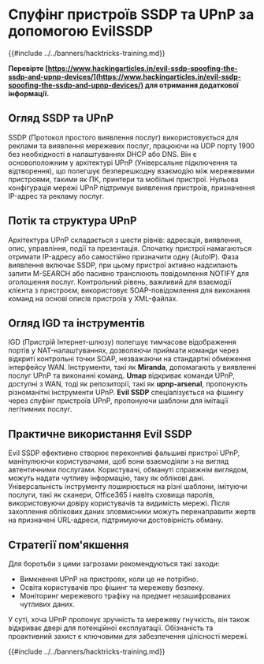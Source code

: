 # Спуфінг пристроїв SSDP та UPnP за допомогою EvilSSDP

{{#include ../../banners/hacktricks-training.md}}

**Перевірте [https://www.hackingarticles.in/evil-ssdp-spoofing-the-ssdp-and-upnp-devices/](https://www.hackingarticles.in/evil-ssdp-spoofing-the-ssdp-and-upnp-devices/) для отримання додаткової інформації.**

## **Огляд SSDP та UPnP**

SSDP (Протокол простого виявлення послуг) використовується для реклами та виявлення мережевих послуг, працюючи на UDP порту 1900 без необхідності в налаштуваннях DHCP або DNS. Він є основоположним у архітектурі UPnP (Універсальне підключення та відтворення), що полегшує безперешкодну взаємодію між мережевими пристроями, такими як ПК, принтери та мобільні пристрої. Нульова конфігурація мережі UPnP підтримує виявлення пристроїв, призначення IP-адрес та рекламу послуг.

## **Потік та структура UPnP**

Архітектура UPnP складається з шести рівнів: адресація, виявлення, опис, управління, події та презентація. Спочатку пристрої намагаються отримати IP-адресу або самостійно призначити одну (AutoIP). Фаза виявлення включає SSDP, при цьому пристрої активно надсилають запити M-SEARCH або пасивно транслюють повідомлення NOTIFY для оголошення послуг. Контрольний рівень, важливий для взаємодії клієнта з пристроєм, використовує SOAP-повідомлення для виконання команд на основі описів пристроїв у XML-файлах.

## **Огляд IGD та інструментів**

IGD (Пристрій Інтернет-шлюзу) полегшує тимчасове відображення портів у NAT-налаштуваннях, дозволяючи приймати команди через відкриті контрольні точки SOAP, незважаючи на стандартні обмеження інтерфейсу WAN. Інструменти, такі як **Miranda**, допомагають у виявленні послуг UPnP та виконанні команд. **Umap** відкриває команди UPnP, доступні з WAN, тоді як репозиторії, такі як **upnp-arsenal**, пропонують різноманітні інструменти UPnP. **Evil SSDP** спеціалізується на фішингу через спуфінг пристроїв UPnP, пропонуючи шаблони для імітації легітимних послуг.

## **Практичне використання Evil SSDP**

Evil SSDP ефективно створює переконливі фальшиві пристрої UPnP, маніпулюючи користувачами, щоб вони взаємодіяли з на вигляд автентичними послугами. Користувачі, обмануті справжнім виглядом, можуть надати чутливу інформацію, таку як облікові дані. Універсальність інструменту поширюється на різні шаблони, імітуючи послуги, такі як сканери, Office365 і навіть сховища паролів, використовуючи довіру користувачів та видимість мережі. Після захоплення облікових даних зловмисники можуть перенаправити жертв на призначені URL-адреси, підтримуючи достовірність обману.

## **Стратегії пом'якшення**

Для боротьби з цими загрозами рекомендуються такі заходи:

- Вимкнення UPnP на пристроях, коли це не потрібно.
- Освіта користувачів про фішинг та мережеву безпеку.
- Моніторинг мережевого трафіку на предмет незашифрованих чутливих даних.

У суті, хоча UPnP пропонує зручність та мережеву гнучкість, він також відкриває двері для потенційної експлуатації. Обізнаність та проактивний захист є ключовими для забезпечення цілісності мережі.

{{#include ../../banners/hacktricks-training.md}}
